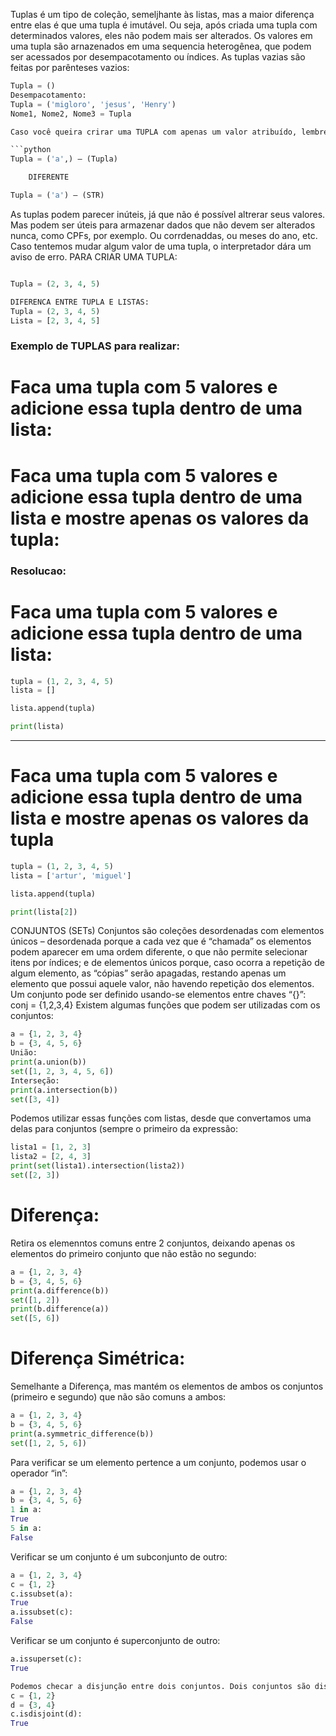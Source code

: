 


Tuplas é um tipo de coleção, semeljhante às listas, mas a maior diferença entre elas é que uma tupla é imutável. Ou seja, após criada uma tupla com determinados valores, eles não podem mais ser alterados.
Os valores em uma tupla são arnazenados em  uma sequencia heterogênea, que podem ser acessados por desempacotamento ou índices.
As tuplas vazias são feitas por parênteses vazios:
```python
Tupla = ()
Desempacotamento:
Tupla = ('migloro', 'jesus', 'Henry')
Nome1, Nome2, Nome3 = Tupla

Caso você queira crirar uma TUPLA com apenas um valor atribuído, lembre-se que é necessário incluir uma virgula no final!

```python
Tupla = ('a',) – (Tupla)

	DIFERENTE

Tupla = ('a') – (STR)
```

As tuplas podem parecer inúteis, já que não é possível altrerar seus valores. Mas podem ser úteis para armazenar dados que não devem ser alterados nunca, como CPFs, por exemplo. Ou corrdenaddas, ou meses do ano, etc.
Caso tentemos mudar algum valor de uma tupla, o interpretador dára um aviso de erro.
PARA CRIAR UMA TUPLA:
```python

Tupla = (2, 3, 4, 5)

DIFERENCA ENTRE TUPLA E LISTAS:
Tupla = (2, 3, 4, 5)
Lista = [2, 3, 4, 5]
```

### Exemplo de TUPLAS para realizar:

# Faca uma tupla com 5 valores e adicione essa tupla dentro de uma lista:
# Faca uma tupla com 5 valores e adicione essa tupla dentro de uma lista e mostre apenas os valores da tupla:


### Resolucao:

# Faca uma tupla com 5 valores e adicione essa tupla dentro de uma lista:

```python
tupla = (1, 2, 3, 4, 5)
lista = []

lista.append(tupla)

print(lista)
```
-----

# Faca uma tupla com 5 valores e adicione essa tupla dentro de uma lista e mostre apenas os valores da tupla

```python
tupla = (1, 2, 3, 4, 5)
lista = ['artur', 'miguel']

lista.append(tupla)

print(lista[2])
```







CONJUNTOS (SETs)
 Conjuntos são coleções desordenadas com elementos únicos – desordenada porque a cada vez que é “chamada” os elementos podem aparecer em uma ordem diferente, o que não permite selecionar itens por índices; e de elementos únicos porque, caso ocorra a repetição de algum elemento, as “cópias” serão apagadas, restando apenas um elemento que possui aquele valor, não havendo repetição dos elementos.
Um conjunto pode ser definido usando-se elementos entre chaves “{}”:
conj = {1,2,3,4}
Existem algumas funções que podem ser utilizadas com os conjuntos:
```python 
a = {1, 2, 3, 4}
b = {3, 4, 5, 6}
União:
print(a.union(b))
set([1, 2, 3, 4, 5, 6])
Interseção:
print(a.intersection(b))
set([3, 4])
```

Podemos utilizar essas funções com listas, desde que convertamos uma delas para conjuntos (sempre o primeiro da expressão:
```python
lista1 = [1, 2, 3]
lista2 = [2, 4, 3]
print(set(lista1).intersection(lista2))
set([2, 3])
```

# Diferença:
Retira os elemenntos comuns entre 2 conjuntos, deixando apenas os elementos do primeiro conjunto que não estão no segundo:
```python
a = {1, 2, 3, 4}
b = {3, 4, 5, 6}
print(a.difference(b))
set([1, 2])
print(b.difference(a))
set([5, 6])
```

# Diferença Simétrica:
Semelhante a Diferença, mas mantém os elementos de ambos os conjuntos (primeiro e segundo) que não são comuns a ambos:
```python
a = {1, 2, 3, 4}
b = {3, 4, 5, 6}
print(a.symmetric_difference(b))
set([1, 2, 5, 6])
```

Para verificar se um elemento pertence a um conjunto, podemos usar o operador “in”:
```python
a = {1, 2, 3, 4}
b = {3, 4, 5, 6}
1 in a:
True
5 in a:
False
```

Verificar se um conjunto é um subconjunto de outro:
```python
a = {1, 2, 3, 4}
c = {1, 2}
c.issubset(a):
True
a.issubset(c):
False
```

Verificar se um conjunto é superconjunto de outro:
```python
a.issuperset(c):
True

Podemos checar a disjunção entre dois conjuntos. Dois conjuntos são disjuntos se tiverem interseção nula:
c = {1, 2}
d = {3, 4}
c.isdisjoint(d):
True
```

